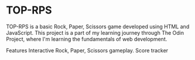 # TOP-RPS

TOP-RPS is a basic Rock, Paper, Scissors game developed using HTML and JavaScript. This project is a part of my learning journey through The Odin Project, where I'm learning the fundamentals of web development.

Features
Interactive Rock, Paper, Scissors gameplay.
Score tracker
